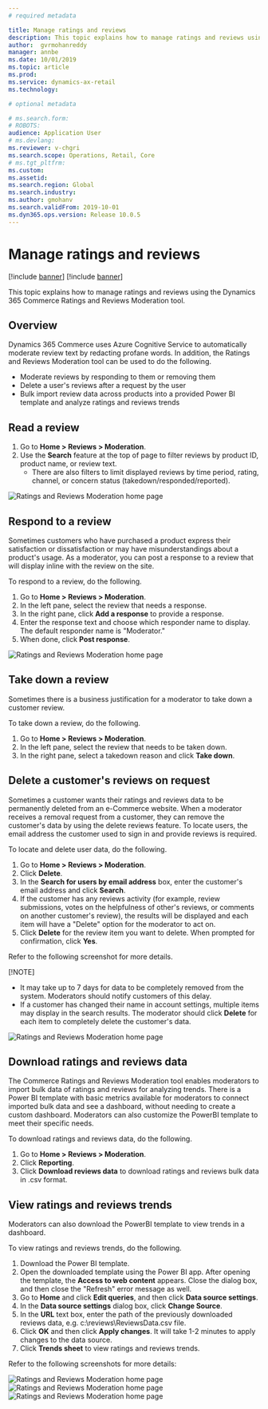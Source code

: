 ```yaml
---
# required metadata

title: Manage ratings and reviews 
description: This topic explains how to manage ratings and reviews using the Ratings and Reviews Moderation tool.
author:  gvrmohanreddy 
manager: annbe
ms.date: 10/01/2019
ms.topic: article
ms.prod: 
ms.service: dynamics-ax-retail
ms.technology: 

# optional metadata

# ms.search.form: 
# ROBOTS: 
audience: Application User
# ms.devlang: 
ms.reviewer: v-chgri
ms.search.scope: Operations, Retail, Core
# ms.tgt_pltfrm: 
ms.custom: 
ms.assetid: 
ms.search.region: Global
ms.search.industry: 
ms.author: gmohanv
ms.search.validFrom: 2019-10-01
ms.dyn365.ops.version: Release 10.0.5
---
```


# Manage ratings and reviews

[!include [banner](../includes/preview-banner.md)]
[!include [banner](../includes/banner.md)]

This topic explains how to manage ratings and reviews using the Dynamics 365 Commerce Ratings and Reviews Moderation tool.

## Overview

Dynamics 365 Commerce uses Azure Cognitive Service to automatically moderate review text by redacting profane words. In addition, the Ratings and Reviews Moderation tool can be used to do the following.

- Moderate reviews by responding to them or removing them
- Delete a user's reviews after a request by the user
- Bulk import review data across products into a provided Power BI template and analyze ratings and reviews trends

## Read a review 
  
1. Go to **Home > Reviews > Moderation**.
1. Use the **Search** feature at the top of page to filter reviews by product ID, product name, or review text.
    - There are also filters to limit displayed reviews by time period, rating, channel, or concern status (takedown/responded/reported).

![Ratings and Reviews Moderation home page](media/rnr-moderation-home.png) 

## Respond to a review 

Sometimes customers who have purchased a product express their satisfaction or dissatisfaction or may have misunderstandings about a product's usage. As a moderator, you can post a response to a review that will display inline with the review on the site. 

To respond to a review, do the following.

1. Go to **Home > Reviews > Moderation**.
1. In the left pane, select the review that needs a response.
1. In the right pane, click **Add a response** to provide a response.
1. Enter the response text and choose which responder name to display. The default responder name is "Moderator."
1. When done, click **Post response**.

![Ratings and Reviews Moderation home page](media/rnr-moderation-response.png) 

## Take down a review 

Sometimes there is a business justification for a moderator to take down a customer review. 

To take down a review, do the following.

1. Go to **Home > Reviews > Moderation**.
1. In the left pane, select the review that needs to be taken down.
1. In the right pane, select a takedown reason and click **Take down**.
	
## Delete a customer's reviews on request 

Sometimes a customer wants their ratings and reviews data to be permanently deleted from an e-Commerce website. When a moderator receives a removal request from a customer, they can remove the customer's data by using the delete reviews feature. To locate users, the email address the customer used to sign in and provide reviews is required. 

To locate and delete user data, do the following.

1. Go to **Home > Reviews > Moderation**. 
1. Click **Delete**. 
1. In the **Search for users by email address** box, enter the customer's email address and click **Search**.
1. If the customer has any reviews activity (for example, review submissions, votes on the helpfulness of other's reviews, or comments on another customer's review), the results will be displayed and each item will have a "Delete" option for the moderator to act on.
1. Click **Delete** for the review item you want to delete. When prompted for confirmation, click **Yes**. 
	
Refer to the following screenshot for more details.  
	
[!NOTE]
 - It may take up to 7 days for data to be completely removed from the system. Moderators should notify customers of this delay.
 - If a customer has changed their name in account settings, multiple items may display in the search results. The moderator should click **Delete** for each item to completely delete the customer's data. 

![Ratings and Reviews Moderation home page](media/rnr-moderation-delete-reviews.png) 

##  Download ratings and reviews data

The Commerce Ratings and Reviews Moderation tool enables moderators to import bulk data of ratings and reviews for analyzing trends.  There is a Power BI template with basic metrics available for moderators to connect imported bulk data and see a dashboard, without needing to create a custom dashboard.  Moderators can also customize the PowerBI template to meet their specific needs. 

To download ratings and reviews data, do the following.

1. Go to **Home > Reviews > Moderation**.
1. Click **Reporting**. 
1. Click **Download reviews data** to download ratings and reviews bulk data in .csv format.

##  View ratings and reviews trends

Moderators can also download the PowerBI template to view trends in a dashboard.

To view ratings and reviews trends, do the following.

1. Download the Power BI template.
1. Open the downloaded template using the Power BI app. After opening the template, the **Access to web content** appears. Close the dialog box, and then close the "Refresh" error message as well.
1. Go to **Home** and click **Edit queries**, and then click **Data source settings**.
1. In the **Data source settings** dialog box, click **Change Source**.
1. In the **URL** text box, enter the path of the previously downloaded reviews data, e.g. c:\reviews\ReviewsData.csv file.
1. Click **OK** and then click **Apply changes**. It will take 1-2 minutes to apply changes to the data source.
1. Click **Trends sheet** to view ratings and reviews trends.

Refer to the following screenshots for more details:

![Ratings and Reviews Moderation home page](media/rnr-moderation-reports.png) 
![Ratings and Reviews Moderation home page](media/rnr-powerbi-datasource-settings.png) 
![Ratings and Reviews Moderation home page](media/rnr-powerbi-dashboard-template.png) 
